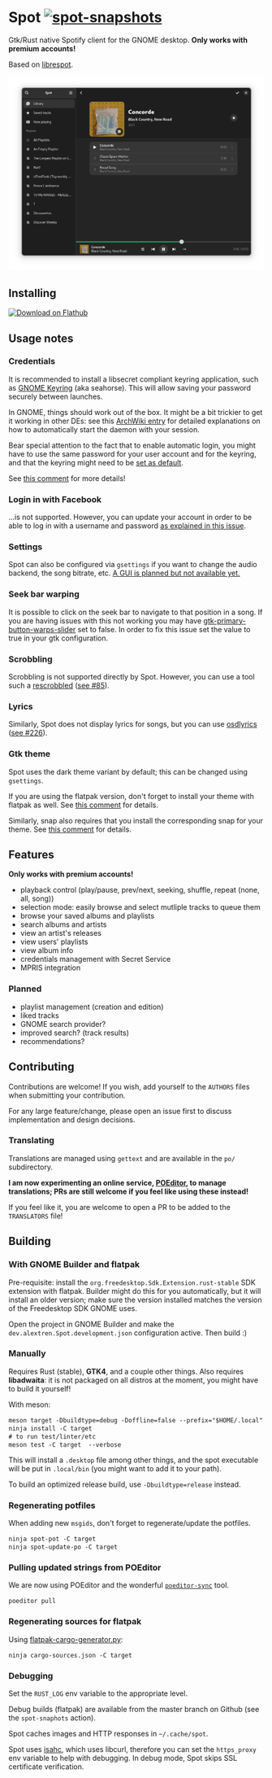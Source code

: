 # Spot [![spot-snapshots](https://github.com/xou816/spot/actions/workflows/spot-snapshots.yml/badge.svg?branch=master)](https://github.com/xou816/spot/actions/workflows/spot-snapshots.yml)

Gtk/Rust native Spotify client for the GNOME desktop. **Only works with premium accounts!**

Based on [librespot](https://github.com/librespot-org/librespot/).

![Spot screenshot](./data/appstream/2.png)

## Installing

<a href='https://flathub.org/apps/details/dev.alextren.Spot'><img width='130' alt='Download on Flathub' src='https://flathub.org/assets/badges/flathub-badge-en.png'/></a>

## Usage notes

### Credentials

It is recommended to install a libsecret compliant keyring application, such as [GNOME Keyring](https://wiki.gnome.org/action/show/Projects/GnomeKeyring) (aka seahorse). This will allow saving your password securely between launches.

In GNOME, things should work out of the box. It might be a bit trickier to get it working in other DEs: see this [ArchWiki entry](https://wiki.archlinux.org/index.php/GNOME/Keyring) for detailed explanations on how to automatically start the daemon with your session.

Bear special attention to the fact that to enable automatic login, you might have to use the same password for your user account and for the keyring, and that the keyring might need to be [set as default](https://wiki.archlinux.org/index.php/GNOME/Keyring#Passwords_are_not_remembered).

See [this comment](https://github.com/xou816/spot/issues/92#issuecomment-801852593) for more details!

### Login in with Facebook

...is not supported. However, you can update your account in order to be able to log in with a username and password [as explained in this issue](https://github.com/xou816/spot/issues/373).


### Settings

Spot can also be configured via `gsettings` if you want to change the audio backend, the song bitrate, etc. [A GUI is planned but not available yet.](https://github.com/xou816/spot/issues/142)

### Seek bar warping
It is possible to click on the seek bar to navigate to that position in a song. If you are having issues with this not working you may have [gtk-primary-button-warps-slider](https://docs.gtk.org/gtk3/property.Settings.gtk-primary-button-warps-slider.html) set to false.
In order to fix this issue set the value to true in your gtk configuration.

### Scrobbling

Scrobbling is not supported directly by Spot. However, you can use a tool such a [rescrobbled](https://github.com/InputUsername/rescrobbled) ([see #85](https://github.com/xou816/spot/issues/85)).

### Lyrics

Similarly, Spot does not display lyrics for songs, but you can use [osdlyrics](https://github.com/osdlyrics/osdlyrics)  ([see #226](https://github.com/xou816/spot/issues/226)).

### Gtk theme

Spot uses the dark theme variant by default; this can be changed using `gsettings`.

If you are using the flatpak version, don't forget to install your theme with flatpak as well. See [this comment](https://github.com/xou816/spot/issues/209#issuecomment-860180537) for details.

Similarly, snap also requires that you install the corresponding snap for your theme. See [this comment](https://github.com/xou816/spot/issues/338#issuecomment-975543476) for details.

## Features

**Only works with premium accounts!**

- playback control (play/pause, prev/next, seeking, shuffle, repeat (none, all, song))
- selection mode: easily browse and select mutliple tracks to queue them
- browse your saved albums and playlists
- search albums and artists
- view an artist's releases
- view users' playlists
- view album info
- credentials management with Secret Service
- MPRIS integration

### Planned

- playlist management (creation and edition)
- liked tracks
- GNOME search provider?
- improved search? (track results)
- recommendations?

## Contributing

Contributions are welcome! If you wish, add yourself to the `AUTHORS` files when submitting your contribution.

For any large feature/change, please open an issue first to discuss implementation and design decisions.

### Translating

Translations are managed using `gettext` and are available in the `po/` subdirectory.

**I am now experimenting an online service, [POEditor](https://poeditor.com/join/project?hash=xfVrpQfRBM), to manage translations; PRs are still welcome if you feel like using these instead!**

If you feel like it, you are welcome to open a PR to be added to the `TRANSLATORS` file!

## Building

### With GNOME Builder and flatpak

Pre-requisite: install the `org.freedesktop.Sdk.Extension.rust-stable` SDK extension with flatpak. Builder might do this for you automatically, but it will install an older version; make sure  the version installed matches the version of the Freedesktop SDK GNOME uses.

Open the project in GNOME Builder and make the `dev.alextren.Spot.development.json` configuration active. Then build :)

### Manually

Requires Rust (stable), **GTK4**, and a couple other things. Also requires **libadwaita**: it is not packaged on all distros at the moment, you might have to build it yourself!

With meson:

```
meson target -Dbuildtype=debug -Doffline=false --prefix="$HOME/.local"
ninja install -C target
# to run test/linter/etc
meson test -C target  --verbose
```

This will install a `.desktop` file among other things, and the spot executable will be put in `.local/bin` (you might want to add it to your path).

To build an optimized release build, use `-Dbuildtype=release` instead.

### Regenerating potfiles

When adding new `msgids`, don't forget to regenerate/update the potfiles.

```
ninja spot-pot -C target
ninja spot-update-po -C target
```

### Pulling updated strings from POEditor

We are now using POEditor and the wonderful [`poeditor-sync`](https://github.com/mick88/poeditor-sync) tool.

```
poeditor pull
```

### Regenerating sources for flatpak

Using [flatpak-cargo-generator.py](https://github.com/flatpak/flatpak-builder-tools/tree/master/cargo):

```
ninja cargo-sources.json -C target
```

### Debugging

Set the `RUST_LOG` env variable to the appropriate level.

Debug builds (flatpak) are available from the master branch on Github (see the `spot-snaphots` action).

Spot caches images and HTTP responses in `~/.cache/spot`.

Spot uses [isahc](https://github.com/sagebind/isahc), which uses libcurl, therefore you can set the `https_proxy` env variable to help with debugging. In debug mode, Spot skips SSL certificate verification.
